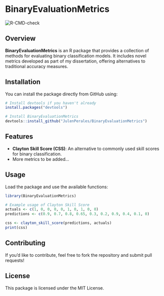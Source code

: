 # BinaryEvaluationMetrics

![R-CMD-check](https://github.com/JulenPerales/BinaryEvaluationMetrics/actions/workflows/R-CMD-check.yaml/badge.svg)

## Overview
**BinaryEvaluationMetrics** is an R package that provides a collection of methods for evaluating binary classification models. It includes novel metrics developed as part of my dissertation, offering alternatives to traditional accuracy measures.

## Installation
You can install the package directly from GitHub using:

```r
# Install devtools if you haven't already
install.packages("devtools")

# Install BinaryEvaluationMetrics
devtools::install_github("JulenPerales/BinaryEvaluationMetrics")
```

## Features
- **Clayton Skill Score (CSS)**: An alternative to commonly used skill scores for binary classification.
- More metrics to be added...

## Usage
Load the package and use the available functions:

```r
library(BinaryEvaluationMetrics)

# Example usage of Clayton Skill Score
actuals <- c(1, 0, 0, 0, 0, 1, 0, 1, 0, 0)
predictions <- c(0.9, 0.7, 0.8, 0.65, 0.3, 0.2, 0.9, 0.4, 0.1, 0)

css <- clayton_skill_score(predictions, actuals)
print(css)
```

## Contributing
If you’d like to contribute, feel free to fork the repository and submit pull requests!

## License
This package is licensed under the MIT License.
